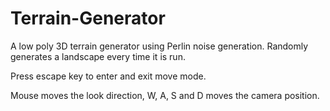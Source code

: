 # Terrain-Generator
A low poly 3D terrain generator using Perlin noise generation.
Randomly generates a landscape every time it is run.

Press escape key to enter and exit move mode.

Mouse moves the look direction, W, A, S and D moves the camera position.
